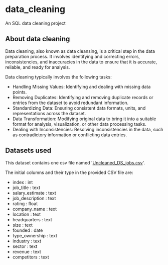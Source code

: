 # data_cleaning
An SQL data cleaning project

## About data cleaning

Data cleaning, also known as data cleansing, is a critical step in the data preparation process. It involves identifying and correcting errors, inconsistencies, and inaccuracies in the data to ensure that it is accurate, reliable, and ready for analysis.

Data cleaning typically involves the following tasks:

- Handling Missing Values: Identifying and dealing with missing data points.
- Removing Duplicates: Identifying and removing duplicate records or entries from the dataset to avoid redundant information.
- Standardizing Data: Ensuring consistent data formats, units, and representations across the dataset.
- Data Transformation: Modifying original data to bring it into a suitable format for analysis, visualization, or other data processing tasks.
- Dealing with Inconsistencies: Resolving inconsistencies in the data, such as contradictory information or conflicting data entries.


## Datasets used
This dataset contains one csv file named '[Uncleaned_DS_jobs.csv](https://github.com/pvslav/portfolio/blob/main/SQL/Uncleaned_DS_jobs.csv)'.

The initial columns and their type in the provided CSV file are:
- index : int
- job_title  : text
- salary_estimate : text
- job_description : text
- rating : float
- company_name : text
- location : text
- headquarters : text
- size : text
- founded : date
- type_ownership : text
- industry : text
- sector : text
- revenue : text
- competitors : text

